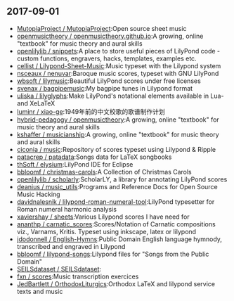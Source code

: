 ## 2017-09-01

* [MutopiaProject / MutopiaProject](https://github.com/MutopiaProject/MutopiaProject):Open source sheet music
* [openmusictheory / openmusictheory.github.io](https://github.com/openmusictheory/openmusictheory.github.io):A growing, online "textbook" for music theory and aural skills
* [openlilylib / snippets](https://github.com/openlilylib/snippets):A place to store useful pieces of LilyPond code - custom functions, engravers, hacks, templates, examples etc.
* [cellist / Lilypond-Sheet-Music](https://github.com/cellist/Lilypond-Sheet-Music):Music typeset with the Lilypond system
* [nsceaux / nenuvar](https://github.com/nsceaux/nenuvar):Baroque music scores, typeset with GNU LilyPond
* [wbsoft / lilymusic](https://github.com/wbsoft/lilymusic):Beautiful LilyPond scores under free licenses
* [svenax / bagpipemusic](https://github.com/svenax/bagpipemusic):My bagpipe tunes in Lilypond format
* [uliska / lilyglyphs](https://github.com/uliska/lilyglyphs):Make LilyPond's notational elements available in Lua- and XeLaTeX
* [luminr / xiao-ge](https://github.com/luminr/xiao-ge):1949年前的中文校歌的歌谱制作计划
* [hybrid-pedagogy / openmusictheory](https://github.com/hybrid-pedagogy/openmusictheory):A growing, online "textbook" for music theory and aural skills
* [kshaffer / musicianship](https://github.com/kshaffer/musicianship):A growing, online "textbook" for music theory and aural skills
* [ciconia / music](https://github.com/ciconia/music):Repository of scores typeset using Lilypond & Ripple
* [patacrep / patadata](https://github.com/patacrep/patadata):Songs data for LaTeX songbooks
* [thSoft / elysium](https://github.com/thSoft/elysium):LilyPond IDE for Eclipse
* [bbloomf / christmas-carols](https://github.com/bbloomf/christmas-carols):A Collection of Christmas Carols
* [openlilylib / scholarly](https://github.com/openlilylib/scholarly):ScholarLY, a library for annotating LilyPond scores
* [deanius / music_utils](https://github.com/deanius/music_utils):Programs and Reference Docs for Open Source Music Hacking
* [davidnalesnik / lilypond-roman-numeral-tool](https://github.com/davidnalesnik/lilypond-roman-numeral-tool):LilyPond typesetter for Roman numeral harmonic analysis
* [xaviershay / sheets](https://github.com/xaviershay/sheets):Various Lilypond scores I have need for
* [ananthp / carnatic_scores](https://github.com/ananthp/carnatic_scores):Scores/Notation of Carnatic compositions viz., Varnams, Kritis. Typeset using inkscape, latex or lilypond
* [jdodonnell / English-Hymns](https://github.com/jdodonnell/English-Hymns):Public Domain English language hymnody, transcribed and engraved in Lilypond
* [bbloomf / lilypond-songs](https://github.com/bbloomf/lilypond-songs):Lilypond files for "Songs from the Public Domain"
* [SEILSdataset / SEILSdataset](https://github.com/SEILSdataset/SEILSdataset):
* [fxn / scores](https://github.com/fxn/scores):Music transcription exercices
* [JedBartlett / OrthodoxLiturgics](https://github.com/JedBartlett/OrthodoxLiturgics):Orthodox LaTeX and lilypond service texts and music
